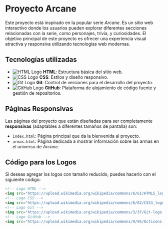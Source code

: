 # Proyecto Arcane

Este proyecto está inspirado en la popular serie *Arcane*. Es un sitio web interactivo donde los usuarios pueden explorar diferentes secciones relacionadas con la serie, como personajes, trivia, y curiosidades. El objetivo principal de este proyecto es ofrecer una experiencia visual atractiva y responsiva utilizando tecnologías web modernas.

## Tecnologías utilizadas

- ![HTML Logo](https://upload.wikimedia.org/wikipedia/commons/6/61/HTML5_logo_and_wordmark.svg) **HTML**: Estructura básica del sitio web.
- ![CSS Logo](https://upload.wikimedia.org/wikipedia/commons/6/62/CSS3_logo.svg) **CSS**: Estilos y diseño responsivo.
- ![Git Logo](https://upload.wikimedia.org/wikipedia/commons/3/37/Git-logo.svg) **Git**: Control de versiones para el desarrollo del proyecto.
- ![GitHub Logo](https://upload.wikimedia.org/wikipedia/commons/9/95/Octicons-mark-github.svg) **GitHub**: Plataforma de alojamiento de código fuente y gestión de repositorios.

## Páginas Responsivas

Las páginas del proyecto que están diseñadas para ser completamente **responsivas** (adaptables a diferentes tamaños de pantalla) son:

- `index.html`: Página principal que da la bienvenida al proyecto.
- `armas.html`: Página dedicada a mostrar información sobre las armas en el universo de *Arcane*.

## Código para los Logos

Si deseas agregar los logos con tamaño reducido, puedes hacerlo con el siguiente código:

```html
<!-- Logo HTML -->
<img src="https://upload.wikimedia.org/wikipedia/commons/6/61/HTML5_logo_and_wordmark.svg" alt="HTML Logo" style="width: 30px; height: auto;">
<!-- Logo CSS -->
<img src="https://upload.wikimedia.org/wikipedia/commons/6/62/CSS3_logo.svg" alt="CSS Logo" style="width: 30px; height: auto;">
<!-- Logo Git -->
<img src="https://upload.wikimedia.org/wikipedia/commons/3/37/Git-logo.svg" alt="Git Logo" style="width: 30px; height: auto;">
<!-- Logo GitHub -->
<img src="https://upload.wikimedia.org/wikipedia/commons/9/95/Octicons-mark-github.svg" alt="GitHub Logo" style="width: 30px; height: auto;">
